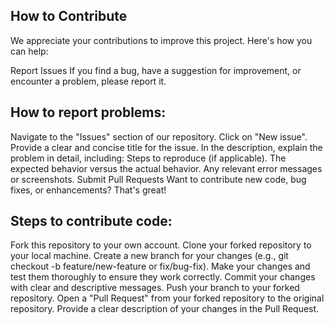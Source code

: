 ## How to Contribute
We appreciate your contributions to improve this project. Here's how you can help:

Report Issues
If you find a bug, have a suggestion for improvement, or encounter a problem, please report it.

## How to report problems:
Navigate to the "Issues" section of our repository.
Click on "New issue".
Provide a clear and concise title for the issue.
In the description, explain the problem in detail, including:
Steps to reproduce (if applicable).
The expected behavior versus the actual behavior.
Any relevant error messages or screenshots.
Submit Pull Requests
Want to contribute new code, bug fixes, or enhancements? That's great!

## Steps to contribute code:
Fork this repository to your own account.
Clone your forked repository to your local machine.
Create a new branch for your changes (e.g., git checkout -b feature/new-feature or fix/bug-fix).
Make your changes and test them thoroughly to ensure they work correctly.
Commit your changes with clear and descriptive messages.
Push your branch to your forked repository.
Open a "Pull Request" from your forked repository to the original repository.
Provide a clear description of your changes in the Pull Request.
